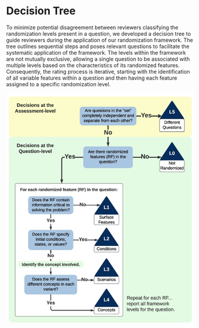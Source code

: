 # Decision Tree

To minimize potential disagreement between reviewers classifying the randomization levels present in a question, we developed a decision tree to guide reviewers during the application of our randomization framework.
The tree outlines sequential steps and poses relevant questions to facilitate the systematic application of the framework.
The levels within the framework are not mutually exclusive, allowing a single question to be associated with multiple levels based on the characteristics of its randomized features.
Consequently, the rating process is iterative, starting with the identification of all variable features within a question and then having each feature assigned to a specific randomization level.

![Decision tree to help reviewers identify the levels of randomization present in a question](https://github.com/open-resources/randomization_framework/blob/main/guides/decision_tree.jpg)
